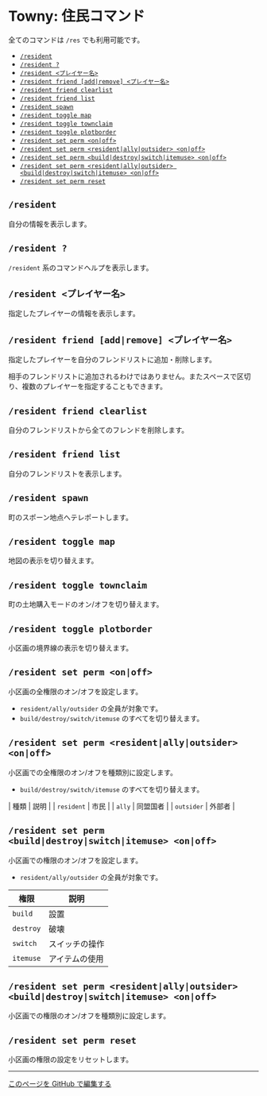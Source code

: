 
# Towny: 住民コマンド

全てのコマンドは `/res` でも利用可能です。

- [`/resident`](#resident)
- [`/resident ?`](#resident-)
- [`/resident <プレイヤー名>`](#resident-プレイヤー名)
- [`/resident friend [add|remove] <プレイヤー名>`](#resident-friend-addremove-プレイヤー名)
- [`/resident friend clearlist`](#resident-friend-clearlist)
- [`/resident friend list`](#resident-friend-list)
- [`/resident spawn`](#resident-spawn)
- [`/resident toggle map`](#resident-toggle-map)
- [`/resident toggle townclaim`](#resident-toggle-townclaim)
- [`/resident toggle plotborder`](#resident-toggle-plotborder)
- [`/resident set perm <on|off>`](#resident-set-perm-onoff)
- [`/resident set perm <resident|ally|outsider> <on|off>`](#resident-set-perm-residentallyoutsider-onoff)
- [`/resident set perm <build|destroy|switch|itemuse> <on|off>`](#resident-set-perm-builddestroyswitchitemuse-onoff)
- [`/resident set perm <resident|ally|outsider> <build|destroy|switch|itemuse> <on|off>`](#resident-set-perm-residentallyoutsider-builddestroyswitchitemuse-onoff)
- [`/resident set perm reset`](#resident-set-perm-reset)

## `/resident`

自分の情報を表示します。

## `/resident ?`

`/resident` 系のコマンドヘルプを表示します。

## `/resident <プレイヤー名>`

指定したプレイヤーの情報を表示します。

## `/resident friend [add|remove] <プレイヤー名>`

指定したプレイヤーを自分のフレンドリストに追加・削除します。

相手のフレンドリストに追加されるわけではありません。またスペースで区切り、複数のプレイヤーを指定することもできます。

## `/resident friend clearlist`

自分のフレンドリストから全てのフレンドを削除します。

## `/resident friend list`

自分のフレンドリストを表示します。

## `/resident spawn`

町のスポーン地点へテレポートします。

## `/resident toggle map`

地図の表示を切り替えます。

## `/resident toggle townclaim`

町の土地購入モードのオン/オフを切り替えます。

## `/resident toggle plotborder`

小区画の境界線の表示を切り替えます。

## `/resident set perm <on|off>`

小区画の全権限のオン/オフを設定します。

- `resident/ally/outsider` の全員が対象です。
- `build/destroy/switch/itemuse` のすべてを切り替えます。

## `/resident set perm <resident|ally|outsider> <on|off>`

小区画での全権限のオン/オフを種類別に設定します。

- `build/destroy/switch/itemuse` のすべてを切り替えます。

| 種類 | 説明 |
| `resident` | 市民 |
| `ally` | 同盟国者 |
| `outsider` | 外部者 |

## `/resident set perm <build|destroy|switch|itemuse> <on|off>`

小区画での権限のオン/オフを設定します。

- `resident/ally/outsider` の全員が対象です。

| 権限 | 説明 |
| ---- | ---- |
| `build` | 設置 |
| `destroy` | 破壊 |
| `switch` | スイッチの操作 |
| `itemuse` | アイテムの使用 |

## `/resident set perm <resident|ally|outsider> <build|destroy|switch|itemuse> <on|off>`

小区画での権限のオン/オフを種類別に設定します。

## `/resident set perm reset`

小区画の権限の設定をリセットします。

----

[このページを GitHub で編集する](https://github.com/GiganticMinecraft/CommandReference/edit/main/src/towny/resident.md)
